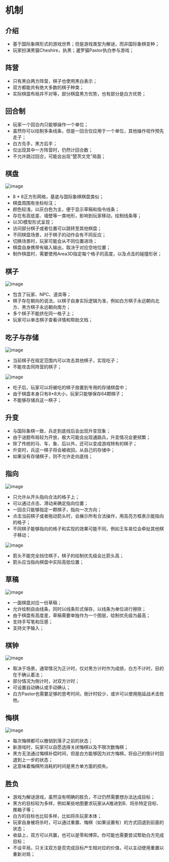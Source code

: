 # 机制

## 介绍

- 基于国际象棋形式的游戏世界；但是游戏类型为解谜，而非国际象棋变种；
- 玩家扮演黑猫Cheshire，执黑；暹罗猫Pastor执白参与游戏；

## 阵营

- 只有黑白两方阵营，棋子也使用黑白表示；
- 双方都能共有绝大多数的棋子种类；
- 实际棋盘布局并不对等，部分棋盘黑方优势，也有部分是白方优势；

## 回合制

- 玩家一个回合内只能够操作一个单位；
- 虽然你可以绘制多条线条，但是一回合仅应用于一个单位，其他操作视作预先走子；
- 白方先手，黑方后手；
- 仅出现其中一方阵营时，仍然计回合数；
- 不允许跳过回合，可能会出现“楚茨文克”局面；

## 棋盘

![image](chessboard.svg)

- 8 * 8正方形网格，基底与国际象棋棋盘类似；
- 棋盘周围有坐标标注；
- 颜色较浅，以灰白色为主，便于显示草稿和指令线条；
- 存在有高低差、墙壁等一类地形，影响到玩家移动，绘制线条等；
- 以3D模型形式呈现；
- 访问部分棋子或者位置可以跳转至其他棋盘；
- 不同棋盘场景，对于棋子的动作会有不同反应；
- 切换场景时，玩家可能会从不同位置进场；
- 棋盘自身携带有输入输出，取决于对应空地位置；
- 制作棋盘时，需要使用Area3D指定每个格子的高度，以及点击的碰撞形状；

## 棋子

![image](piece.svg)

- 包含了玩家、NPC、道具等；
- 棋子存在朝向的说法，以棋子自身实际逻辑为准，例如白方棋子永远朝向北方、黑方棋子永远朝向南方；
- 多个棋子不能挤在同一格子上；
- 玩家可以单击棋子查看详情和帮助文档；

## 吃子与存储

![image](capture.svg)

- 当前棋子在规定范围内可以攻击其他棋子，实现吃子；
- 不能攻击同阵营的棋子；

![image](saving.svg)

- 吃子后，玩家可以将被吃的棋子放置到专用的存储棋盘中；
- 由于棋盘本身只有8*8大小，玩家只能够保存64颗棋子；
- 不能够存储兵这一棋子；

## 升变

- 与国际象棋一致，兵走到底线后会出现升变现象；
- 由于谜题布局较为开放，极大可能会出现通路兵，升变情况会更频繁；
- 除了传统的马、车、象、后以外，还可以变成游戏特有的棋子；
- 升变时，兵这一棋子将会被收回，从自己的存储中；
- 如果没有存储棋子，则不允许走向底线；

## 指向

![image](navigation_1.svg)

- 只允许从开头指向合法的格子上；
- 可以通过点击、滑动来确定指向位置；
- 一回合只能够指定一颗棋子，指向一次方向；
- 点击当前棋子或者拖动箭头时，会展示所有合法操作，用高亮方框表示能指向的格子；
- 不同棋子能够指向的格子和实现的效果可能不同，例如王车易位会牵扯其他棋子移动；

![image](navigation_2.svg)

- 箭头不能完全挡住棋子，棋子的绘制优先级会比箭头高；
- 箭头应当指向棋盘中实际高低位置；

## 草稿

![image](sketch.svg)

- 一面棋盘对应一份草稿；
- 允许绘制自由线条，同时以线条形式保存，以线条为单位进行擦除；
- 由于棋盘有高度差，草稿需要单独作为一个图层，绘制优先级为最高；
- 支持手写笔和压感；
- 支持文字输入；

## 棋钟

![image](timing.svg)

- 取决于场景，通常情况为正计时，仅对黑方计时作为成绩，白方不计时，目的在于确认着法；
- 部分情况为倒计时，对双方计时；
- 可设置自动确认或手动确认；
- 白方Pastor也需要足够的思考时间，倒计时较少，或许可以使用拖延战术击败他。

## 悔棋

![image](rollback.svg)

- 每次悔棋都可以撤销到落子之前的状态；
- 新游戏时，玩家可以自愿选择关闭悔棋以及不限次数悔棋；
- 黑方无法通过悔棋补偿时间，但是白方能够因为对方悔棋，将自己的倒计时回退到上一步的状态；
- 这意味着悔棋所消耗的时间是黑方单方面的损失。

## 胜负

- 游戏为解谜游戏，虽然没有明确的胜负，不过仍然需要想办法达成目标；
- 黑方的目标较为多样，例如某些地图要求玩家从A推进到B、将杀特定目标、推箱子等；
- 白方的目标也比较多样，比如将杀玩家本体；
- 玩家自身被将杀时，可以通过重置、悔棋（如果设置有）的方式回退到前面的状态；
- 收益上，双方可以共赢，也可以是零和博弈。你可能也需要尝试帮助白方完成目标；
- 不设平局，只关注双方是否完成目标产生相对应的价值，可以主动使用重置以重新对局；


